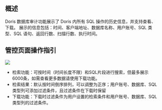 ## 概述
Doris 数据库审计功能展示了 Doris 内所有 SQL 操作的历史信息，并支持查看、下载。
展示的信息包括：时间、客户端地址、数据库名称、用户账号、SQL 类型、SQL 语句、返回行数、扫描行数、执行时间。

## 管控页面操作指引
![](https://qcloudimg.tencent-cloud.cn/raw/65b5471ef055a00ee86f371a5fb93021.jpg)
- 检索功能：可按时间（时间长度不限）和SQL片段进行搜索，但最多展示6000条，如需查看更多数据请使用下载功能。
- 检索结果：默认按时间倒序排列，可以调整为正序；用户账号、数据库、SQL 类型列可添加过滤条件，且过滤条件在下载时保留
- 下载功能：下载时过滤条件为用户设置的检索条件和用户账号、数据库、SQL 类型列的过滤条件。
